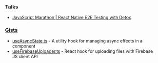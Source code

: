 ### Talks
* [JavaScript Marathon | React Native E2E Testing with Detox](https://www.youtube.com/watch?v=Vm085szsz_M)

### [Gists](https://gist.github.com/danecando)
* [useAsyncState.ts](https://gist.github.com/danecando/b609aa27be51d8921c38804605e123a1) - A utility hook for managing async effects in a component
* [useFirebaseUploader.ts](https://gist.github.com/danecando/e4977845fde8ccfe5c7424179fdc2fea) - React hook for uploading files with Firebase JS client API
